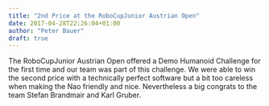 ```yaml
---
title: "2nd Price at the RoboCupJunior Austrian Open"
date: 2017-04-28T22:26:04+01:00
author: "Peter Bauer"
draft: true
---
```

The RoboCupJunior Austrian Open offered a Demo Humanoid Challenge for the first time and our team was part of this challenge. We were able to win the second price with a technically perfect software but a bit too careless when making the Nao friendly and nice. Nevertheless a big congrats to the team Stefan Brandmair and Karl Gruber.

